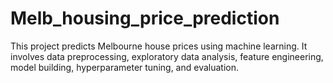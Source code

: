 # Melb_housing_price_prediction
This project predicts Melbourne house prices using machine learning. It involves data preprocessing, exploratory data analysis, feature engineering, model building, hyperparameter tuning, and evaluation. 


